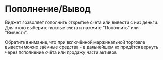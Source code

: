 # Пополнение/Вывод
Виджет позволяет пополнить открытые счета или вывести с них деньги. Для этого выберите нужные счета и нажмите "Пополнить" или "Вывести". 

Обратите внимание, что при включённой маржинальной торговле вывести можно заёмные средства - в дальнейшем их придётся вернуть через пополнение счёта или продажу части активов.
